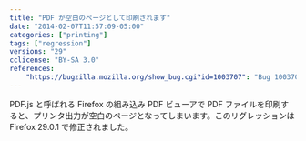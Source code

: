 ```yaml
---
title: "PDF が空白のページとして印刷されます"
date: "2014-02-07T11:57:09-05:00"
categories: ["printing"]
tags: ["regression"]
versions: "29"
cclicense: "BY-SA 3.0"
references:
    "https://bugzilla.mozilla.org/show_bug.cgi?id=1003707": "Bug 1003707 – pdf.js print prints a white page"
---
```

PDF.js と呼ばれる Firefox の組み込み PDF ビューアで PDF ファイルを印刷すると、プリンタ出力が空白のページとなってしまいます。このリグレッションは Firefox 29.0.1 で修正されました。
